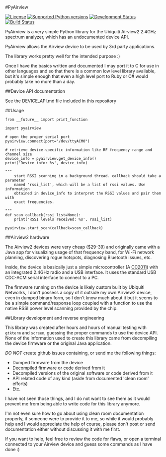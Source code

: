 #PyAirview

[![License](https://pypip.in/license/pyairview/badge.svg)](https://pypi.python.org/pypi/pyairview/)
[![Supported Python versions](https://pypip.in/py_versions/pyairview/badge.svg)](https://pypi.python.org/pypi/pyairview/)
[![Development Status](https://pypip.in/status/pyairview/badge.svg)](https://pypi.python.org/pypi/pyairview/)
[![Build Status](https://travis-ci.org/infincia/pyairview.svg?branch=master)](https://travis-ci.org/infincia/pyairview)

PyAirview is a very simple Python library for the Ubiquiti Airview2 2.4GHz
spectrum analyzer, which has an undocumented device API.

PyAirview allows the Airview device to be used by 3rd party applications.

The library works pretty well for the intended purpose :)

Once I have the basics written and documented I may port it to C for use in other
languages and so that there is a common low level library available, but it's 
simple enough that even a high level port to Ruby or C# would probably take no 
more than a day.


##Device API documentation

See the DEVICE_API.md file included in this repository

##Usage

    from __future__ import print_function

    import pyairview

    # open the proper serial port
    pyairview.connect(port="/dev/ttyACM0")

    # retrieve device-specific information like RF frequency range and channel size
    device_info = pyairview.get_device_info()
    print('Device info: %s', device_info)

    """
        start RSSI scanning in a background thread. callback should take a parameter
        named 'rssi_list', which will be a list of rssi values. Use information
        obtained in device_info to interpret the RSSI values and pair them with
        exact frequencies.

    """
    def scan_callback(rssi_list=None):
        print('RSSI levels received: %s', rssi_list)

    pyairview.start_scan(callback=scan_callback)

##Airview2 hardware

The Airview2 devices were very cheap ($29-39) and originally came with a Java 
app for visualizing usage of that frequency band, for Wi-Fi network planning, 
discovering rogue hotspots, diagnosing Bluetooth issues, etc.

Inside, the device is basically just a simple microcontroller (A [CC2011](http://www.ti.com/product/cc2511)) 
with an integrated 2.4GHz radio and a USB interface. It uses the standard USB 
CDC-ACM serial interface to connect to a PC.

The firmware running on the device is likely custom built by Ubiquiti Networks,
I don't possess a copy of it outside my own Airview2 device, even in dumped binary 
form, so I don't know much about it but it seems to be a simple command/response
loop coupled with a function to use the native RSSI power level scanning provided
by the chip.

##Library development and reverse engineering

This library was created after hours and hours of manual testing with `gtkterm`
and `screen`, guessing the proper commands to use the device API. None of the 
information used to create this library came from decompiling the device firmware
or the original Java application. 

*DO NOT* create github issues containing, or send me the following things:

* Dumped firmware from the device
* Decompiled firmware or code derived from it
* Decompiled versions of the original software or code derived from it
* API related code of any kind (aside from documented 'clean room' efforts)
* Etc.

I have not seen those things, and I do not want to see them as it would prevent 
me from being able to write code for this library anymore.

I'm not even sure how to go about using clean room documentation properly, if 
someone were to provide it to me, so while it would probably help and I would
appreciate the help of course, please don't post or send documentation either 
without discussing it with me first.

If you want to help, feel free to review the code for flaws, or open a terminal 
connected to your Airview device and guess some commands as I have done :)
